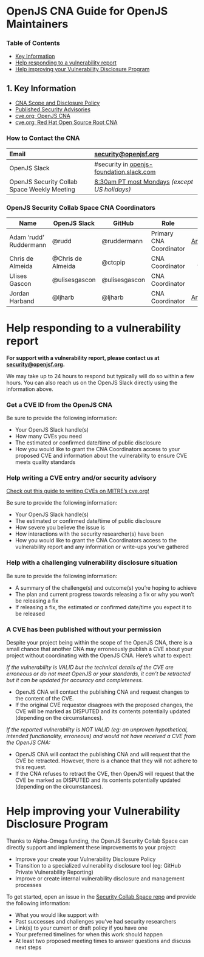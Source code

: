 # OpenJS CNA Guide for OpenJS Maintainers

### Table of Contents
- [Key Information](#key-information)
- [Help responding to a vulnerability report](#help-responding-to-a-vulnerability-report)
- [Help improving your Vulnerability Disclosure Program](#help-improving-your-vulnerability-disclosure-program)

## 1. Key Information

* [CNA Scope and Disclosure Policy](https://security.openjsf.org)  
* [Published Security Advisories](https://security.openjsf.org/security-advisories.html)  
* [cve.org: OpenJS CNA](https://www.cve.org/PartnerInformation/ListofPartners/partner/openjs)  
* [cve.org: Red Hat Open Source Root CNA](https://www.cve.org/PartnerInformation/ListofPartners/partner/redhat)

### How to Contact the CNA

| Email | [security@openjsf.org](mailto:security@openjsf.org) |
| :---- | :---- |
| OpenJS Slack | \#security in [openjs-foundation.slack.com](https://openjs-foundation.slack.com/) |
| OpenJS Security Collab Space Weekly Meeting | [8:30am PT most Mondays](https://calendar.openjsf.org) *(except US holidays)* |

### OpenJS Security Collab Space CNA Coordinators

| Name | OpenJS Slack | GitHub | Role | Time Zone |
| ----- | ----- | ----- | ----- | :---: |
| Adam ‘rudd’ Ruddermann | @rudd | @ruddermann | Primary CNA Coordinator | [America/Los_Angeles](https://www.timeanddate.com/time/zone/usa/los-angeles) |
| Chris de Almeida | @Chris de Almeida  | @ctcpip | CNA Coordinator |[America/Chicago](https://www.timeanddate.com/time/zone/usa/chicago) |
| Ulises Gascon | @ulisesgascon | @ulisesgascon | CNA Coordinator | [Europe/Madrid](https://www.timeanddate.com/time/zone/spain/madrid) |
| Jordan Harband | @ljharb | @ljharb | CNA Coordinator | [America/Los_Angeles](https://www.timeanddate.com/time/zone/usa/los-angeles) |

# Help responding to a vulnerability report

**For support with a vulnerability report, please contact us at [security@openjsf.org](mailto:security@openjsf.org).**

We may take up to 24 hours to respond but typically will do so within a few hours. You can also reach us on the OpenJS Slack directly using the information above.

### **Get a CVE ID from the OpenJS CNA**

Be sure to provide the following information:

* Your OpenJS Slack handle(s)  
* How many CVEs you need  
* The estimated or confirmed date/time of public disclosure  
* How you would like to grant the CNA Coordinators access to your proposed CVE and information about the vulnerability to ensure CVE meets quality standards

### **Help writing a CVE entry and/or security advisory**

[Check out this guide to writing CVEs on MITRE’s cve.org\!](https://www.cve.org/Resources/Roles/Cnas/CVE_Record_Creation.pptx)

Be sure to provide the following information:

* Your OpenJS Slack handle(s)  
* The estimated or confirmed date/time of public disclosure  
* How severe you believe the issue is  
* How interactions with the security researcher(s) have been  
* How you would like to grant the CNA Coordinators access to the vulnerability report and any information or write-ups you’ve gathered

### **Help with a challenging vulnerability disclosure situation**

Be sure to provide the following information:

* A summary of the challenge(s) and outcome(s) you’re hoping to achieve  
* The plan and current progress towards releasing a fix or why you won’t be releasing a fix  
* If releasing a fix, the estimated or confirmed date/time you expect it to be released

### **A CVE has been published without your permission**

Despite your project being within the scope of the OpenJS CNA, there is a small chance that another CNA may erroneously publish a CVE about your project without coordinating with the OpenJS CNA. Here’s what to expect:

*If the vulnerability is VALID but the technical details of the CVE are erroneous or do not meet OpenJS or your standards, it can’t be retracted but it can be updated for accuracy and completeness.*

* OpenJS CNA will contact the publishing CNA and request changes to the content of the CVE.  
* If the original CVE requestor disagrees with the proposed changes, the CVE will be marked as DISPUTED and its contents potentially updated (depending on the circumstances).

*If the reported vulnerability is NOT VALID (eg: an unproven hypothetical, intended functionality, erroneous) and would not have received a CVE from the OpenJS CNA:*

* OpenJS CNA will contact the publishing CNA and will request that the CVE be retracted. However, there is a chance that they will not adhere to this request.  
* If the CNA refuses to retract the CVE, then OpenJS will request that the CVE be marked as DISPUTED and its contents potentially updated (depending on the circumstances).

# Help improving your Vulnerability Disclosure Program

Thanks to Alpha-Omega funding, the OpenJS Security Collab Space can directly support and implement these improvements to your project:

* Improve your create your Vulnerability Disclosure Policy  
* Transition to a specialized vulnerability disclosure tool (eg: GitHub Private Vulnerability Reporting)  
* Improve or create internal vulnerability disclosure and management processes

To get started, open an issue in the [Security Collab Space repo](https://github.com/openjs-foundation/security-collab-space) and provide the following information:

* What you would like support with  
* Past successes and challenges you’ve had security researchers  
* Link(s) to your current or draft policy if you have one  
* Your preferred timelines for when this work should happen  
* At least two proposed meeting times to answer questions and discuss next steps
